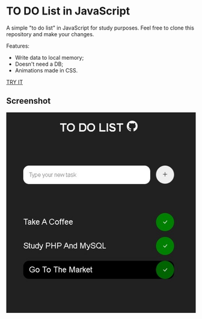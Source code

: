 # TO DO List in JavaScript

A simple "to do list" in JavaScript for study purposes.
Feel free to clone this repository and make your changes.

Features:
- Write data to local memory;
- Doesn't need a DB;
- Animations made in CSS.

[TRY IT](http://jcstudio.esy.es/projetos/javascript/todolist)

## Screenshot

![TO DO LIST](to-do-list-screenshot.jpeg)
